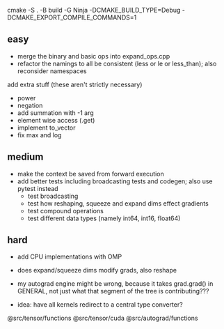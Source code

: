 cmake -S . -B build -G Ninja -DCMAKE_BUILD_TYPE=Debug -DCMAKE_EXPORT_COMPILE_COMMANDS=1

## easy

 <!-- - add better error handling -->
 <!-- - organize repository, delete unused stuff -->
 <!-- - make better namespaces -->
 <!-- - add more data types (int, float 16 - 128) -->
 <!-- - make global macros LMP prefix -->
 <!-- - remove relu -->
 <!-- - move all implementations to .cpp file -->
<!-- - make all accessors noexcept and const??? -->

- merge the binary and basic ops into expand_ops.cpp
- refactor the namings to all be consistent (less or le or less_than); also reconsider namespaces

add extra stuff (these aren't strictly necessary)

- power
- negation
- add summation with -1 arg
- element wise access (.get)
- implement to_vector
- fix max and log

## medium

 <!-- - refactor adding operators/methods for codegen??? -->
 <!-- - add more pytorch operators, and remove ReLU  -->
 <!-- - add reshaping, etc. reshape, squeeze, expand dims -->
 <!-- - add some methods from tensor level to variable level -->
 <!-- - add strides (for element wise access) -- not as necessary -->
 <!-- - refactor scalar to make it work with broadcasting -->

<!-- - refactor functions s.t. there's less repetitive code -->

- make the context be saved from forward execution
- add better tests including broadcasting tests and codegen; also use pytest instead
  - test broadcasting
  - test how reshaping, squeeze and expand dims effect gradients
  - test compound operations
  - test different data types (namely int64, int16, float64)

## hard

 <!-- - add broadcasting -->

- add CPU implementations with OMP

- does expand/squeeze dims modify grads, also reshape
- my autograd engine might be wrong, because it takes grad.grad() in GENERAL, not just what that segment of the tree is contributing???
- idea: have all kernels redirect to a central type converter?

@src/tensor/functions
@src/tensor/cuda
@src/autograd/functions
